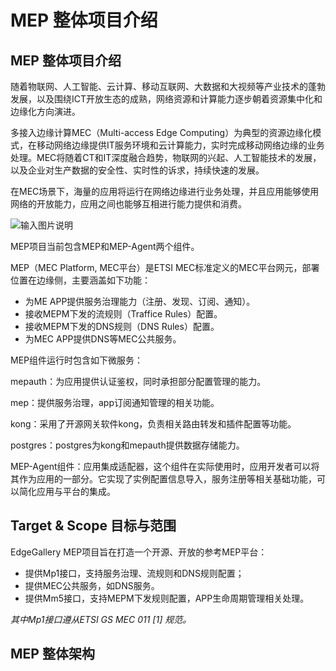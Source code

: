 MEP 整体项目介绍
================


## MEP 整体项目介绍

随着物联网、人工智能、云计算、移动互联网、大数据和大视频等产业技术的蓬勃发展，以及围绕ICT开放生态的成熟，网络资源和计算能力逐步朝着资源集中化和边缘化方向演进。

多接入边缘计算MEC（Multi-access Edge
Computing）为典型的资源边缘化模式，在移动网络边缘提供IT服务环境和云计算能力，实时完成移动网络边缘的业务处理。MEC将随着CT和IT深度融合趋势，物联网的兴起、人工智能技术的发展，以及企业对生产数据的安全性、实时性的诉求，持续快速的发展。

在MEC场景下，海量的应用将运行在网络边缘进行业务处理，并且应用能够使用网络的开放能力，应用之间也能够互相进行能力提供和消费。

![输入图片说明](https://images.gitee.com/uploads/images/2020/0805/102832_c7372e58_5504908.png "164204_1eeb56cc_5504908.png")

MEP项目当前包含MEP和MEP-Agent两个组件。

MEP（MEC Platform, MEC平台）是ETSI MEC标准定义的MEC平台网元，部署位置在边缘侧，主要涵盖如下功能：

- 为ME APP提供服务治理能力（注册、发现、订阅、通知）。
- 接收MEPM下发的流规则（Traffice Rules）配置。
- 接收MEPM下发的DNS规则（DNS Rules）配置。
- 为MEC APP提供DNS等MEC公共服务。

MEP组件运行时包含如下微服务：

mepauth：为应用提供认证鉴权，同时承担部分配置管理的能力。

mep：提供服务治理，app订阅通知管理的相关功能。

kong：采用了开源网关软件kong，负责相关路由转发和插件配置等功能。

postgres：postgres为kong和mepauth提供数据存储能力。

MEP-Agent组件：应用集成适配器，这个组件在实际使用时，应用开发者可以将其作为应用的一部分。它实现了实例配置信息导入，服务注册等相关基础功能，可以简化应用与平台的集成。

## Target & Scope 目标与范围

EdgeGallery MEP项目旨在打造一个开源、开放的参考MEP平台：
- 提供Mp1接口，支持服务治理、流规则和DNS规则配置；
- 提供MEC公共服务，如DNS服务。
- 提供Mm5接口，支持MEPM下发规则配置，APP生命周期管理相关处理。

 _其中Mp1接口遵从ETSI GS MEC 011 [1] 规范。_ 

## MEP 整体架构

